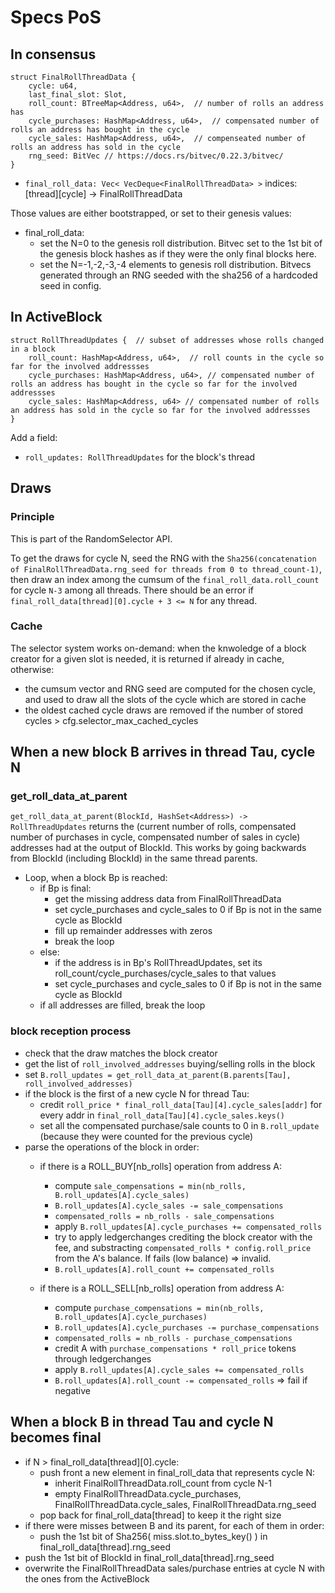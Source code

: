 # Specs PoS

## In consensus

```
struct FinalRollThreadData {
    cycle: u64,
    last_final_slot: Slot,
    roll_count: BTreeMap<Address, u64>,  // number of rolls an address has
    cycle_purchases: HashMap<Address, u64>,  // compensated number of rolls an address has bought in the cycle
    cycle_sales: HashMap<Address, u64>,  // compenseated number of rolls an address has sold in the cycle
    rng_seed: BitVec // https://docs.rs/bitvec/0.22.3/bitvec/
}
```

* `final_roll_data: Vec< VecDeque<FinalRollThreadData> >` indices: [thread][cycle] -> FinalRollThreadData

Those values are either bootstrapped, or set to their genesis values:
* final_roll_data:
  * set the N=0 to the genesis roll distribution. Bitvec set to the 1st bit of the genesis block hashes as if they were the only final blocks here.
  * set the N=-1,-2,-3,-4 elements to genesis roll distribution. Bitvecs generated through an RNG seeded with the sha256 of a hardcoded seed in config.

## In ActiveBlock

```
struct RollThreadUpdates {  // subset of addresses whose rolls changed in a block
    roll_count: HashMap<Address, u64>,  // roll counts in the cycle so far for the involved addressses
    cycle_purchases: HashMap<Address, u64>, // compensated number of rolls an address has bought in the cycle so far for the involved addressses
    cycle_sales: HashMap<Address, u64> // compensated number of rolls an address has sold in the cycle so far for the involved addressses
}
```

Add a field:

* `roll_updates: RollThreadUpdates`  for the block's thread


## Draws

### Principle

This is part of the RandomSelector API.

To get the draws for cycle N, seed the RNG with the `Sha256(concatenation of FinalRollThreadData.rng_seed for threads from 0 to thread_count-1)`, then draw an index among the cumsum of the `final_roll_data.roll_count` for cycle `N-3` among all threads. There should be an error if `final_roll_data[thread][0].cycle + 3 <= N` for any thread.

### Cache

The selector system works on-demand: when the knwoledge of a block creator for a given slot is needed, it is returned if already in cache, otherwise:
* the cumsum vector and RNG seed are computed for the chosen cycle, and used to draw all the slots of the cycle which are stored in cache
* the oldest cached cycle draws are removed if the number of stored cycles > cfg.selector_max_cached_cycles

## When a new block B arrives in thread Tau, cycle N

### get_roll_data_at_parent

`get_roll_data_at_parent(BlockId, HashSet<Address>) -> RollThreadUpdates` returns the (current number of rolls, compensated number of purchases in cycle, compensated number of sales in cycle) addresses had at the output of BlockId.
This works by going backwards from BlockId (including BlockId) in the same thread parents.
* Loop, when a block Bp is reached:
  * if Bp is final:
    * get the missing address data from FinalRollThreadData
    * set cycle_purchases and cycle_sales to 0 if Bp is not in the same cycle as BlockId
    * fill up remainder addresses with zeros
    * break the loop
  * else:
    * if the address is in Bp's RollThreadUpdates, set its roll_count/cycle_purchases/cycle_sales to that values
    * set cycle_purchases and cycle_sales to 0 if Bp is not in the same cycle as BlockId
  * if all addresses are filled, break the loop



### block reception process

* check that the draw matches the block creator
* get the list of `roll_involved_addresses` buying/selling rolls in the block
* set `B.roll_updates = get_roll_data_at_parent(B.parents[Tau], roll_involved_addresses)`
* if the block is the first of a new cycle N for thread Tau:
  * credit `roll_price * final_roll_data[Tau][4].cycle_sales[addr]` for every addr in `final_roll_data[Tau][4].cycle_sales.keys()`
  * set all the compensated purchase/sale counts to 0 in `B.roll_update` (because they were counted for the previous cycle)
* parse the operations of the block in order:
  * if there is a ROLL_BUY[nb_rolls] operation from address A:
    * compute `sale_compensations = min(nb_rolls, B.roll_updates[A].cycle_sales)`
    * `B.roll_updates[A].cycle_sales -= sale_compensations`
    * `compensated_rolls = nb_rolls - sale_compensations`
    * apply `B.roll_updates[A].cycle_purchases += compensated_rolls`
    * try to apply ledgerchanges crediting the block creator with the fee, and substracting `compensated_rolls * config.roll_price` from the A's balance. If fails (low balance) => invalid.
    * `B.roll_updates[A].roll_count += compensated_rolls`
    
  * if there is a ROLL_SELL[nb_rolls] operation from address A:
    * compute `purchase_compensations = min(nb_rolls, B.roll_updates[A].cycle_purchases)`
    * `B.roll_updates[A].cycle_purchases -= purchase_compensations`
    * `compensated_rolls = nb_rolls - purchase_compensations`
    * credit A with `purchase_compensations * roll_price` tokens through ledgerchanges
    * apply `B.roll_updates[A].cycle_sales += compensated_rolls`
    * `B.roll_updates[A].roll_count -= compensated_rolls` => fail if negative    

## When a block B in thread Tau and cycle N becomes final

* if N > final_roll_data[thread][0].cycle:
  * push front a new element in final_roll_data that represents cycle N:
    * inherit FinalRollThreadData.roll_count from cycle N-1
    * empty FinalRollThreadData.cycle_purchases, FinalRollThreadData.cycle_sales, FinalRollThreadData.rng_seed
  * pop back for final_roll_data[thread] to keep it the right size
* if there were misses between B and its parent, for each of them in order:
  * push the 1st bit of Sha256( miss.slot.to_bytes_key() ) in final_roll_data[thread].rng_seed
* push the 1st bit of BlockId in final_roll_data[thread].rng_seed
* overwrite the FinalRollThreadData sales/purchase entries at cycle N with the ones from the ActiveBlock 

